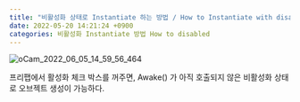 ```yaml
---
title: "비활성화 상태로 Instantiate 하는 방법 / How to Instantiate with disabled"
date: 2022-05-20 14:21:24 +0900
categories: 비활성화 Instantiate 방법 How to disabled
---
```

![oCam_2022_06_05_14_59_56_464](https://user-images.githubusercontent.com/79886133/172037571-6ac444a2-39cf-48dd-b0a0-f26d9b22472b.png)
<br>

프리팹에서 활성화 체크 박스를 꺼주면, Awake() 가 아직 호출되지 않은 비활성화 상태로 오브젝트 생성이 가능하다.
